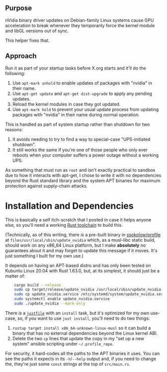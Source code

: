 ## Purpose

nVidia binary driver updates on Debian-family Linux systems cause GPU
acceleration to break whenever they temporarily force the kernel module and
libGL versions out of sync.

This helper fixes that.

## Approach

Run it as part of your startup tasks before X.org starts and it'll do the
following:

1. Use `apt-mark unhold` to enable updates of packages with "nvidia" in their
   name.
2. Use `apt-get update` and `apt-get dist-upgrade` to apply any pending updates.
3. Reload the kernel modules in case they got updated.
4. Use `apt-mark hold` to prevent your usual update process from updating
   packages with "nvidia" in their name during normal operation.

This is handled as part of system startup rather than shutdown for two reasons:

1. It avoids needing to try to find a way to special-case "UPS-initiated
   shutdown".
2. It still works the same if you're one of those people who only ever reboots
   when your computer suffers a power outage without a working UPS.

As something that must run as `root` and isn't exactly practical to sandbox due
to how it interacts with apt-get, I chose to write it with no dependencies
beyond the Rust standard library and the system APT binaries for maximum
protection against supply-chain attacks.

# Installation and Dependencies

This is basically a self itch-scratch that I posted in case it helps anyone
else, so you'll need a working [Rust toolchain](https://www.rust-lang.org/) to
build this.

(Technically, as of this writing, there _is_ a pre-built binary in
[ssokolow/profile](http://github.com/ssokolow/profile) at
`files/usr/local/sbin/update_nvidia` which, as a musl-libc static build, should
work on any x86_64 Linux platform, but I make **absolutely** no guarantees about
it and may forget to update this message if it moves. It's just something I
built for my own use.)

It depends on having an APT-based distro and has only been tested on Kubuntu
Linux 20.04 with Rust 1.63.0, but, at its simplest, it should just be a matter
of:

```sh
    cargo build --release
    sudo cp target/release/update_nvidia /usr/local/sbin/update_nvidia
    sudo cp update_nvidia.service /etc/systemd/system/update_nvidia.service
    sudo systemctl enable update_nvidia.service
    sudo ./update_nvidia --mark-only
```

There _is_ a [`justfile`](https://github.com/casey/just/) with an `install`
task, but it's optimized for my own use-case, so, if you want to use
`just install`, you'll need to do two things:

1. `rustup target install x86_64-unknown-linux-musl` so it can build a binary
   that has no external dependencies beyond the Linux kernel ABI.
2. Delete the two `cp` lines that update the copy in my "set up a new system"
   ansible scripting under `~/.profile_repo`.

For security, it hard-codes all the paths to the APT binaries it uses. You can
see the paths it expects in its `-h`/`--help` output and, if you need to change
the, they're just some `const` strings at the top of `src/main.rs`.
